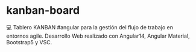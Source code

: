 # kanban-board
💻 Tablero KANBAN #angular para la gestión del flujo de trabajo en entornos  agile. Desarrollo Web realizado con Angular14, Angular Material, Bootstrap5 y VSC.
